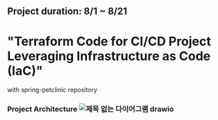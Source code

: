 ## Project duration: 8/1 ~ 8/21
# "Terraform Code for CI/CD Project Leveraging Infrastructure as Code (IaC)" 
with spring-petclinic repository
### Project Architecture ![제목 없는 다이어그램 drawio](https://github.com/tkwk5445/project03-Terraform/assets/131837195/2cae2ce2-9a8c-4a61-8882-8caac1522bfe)
